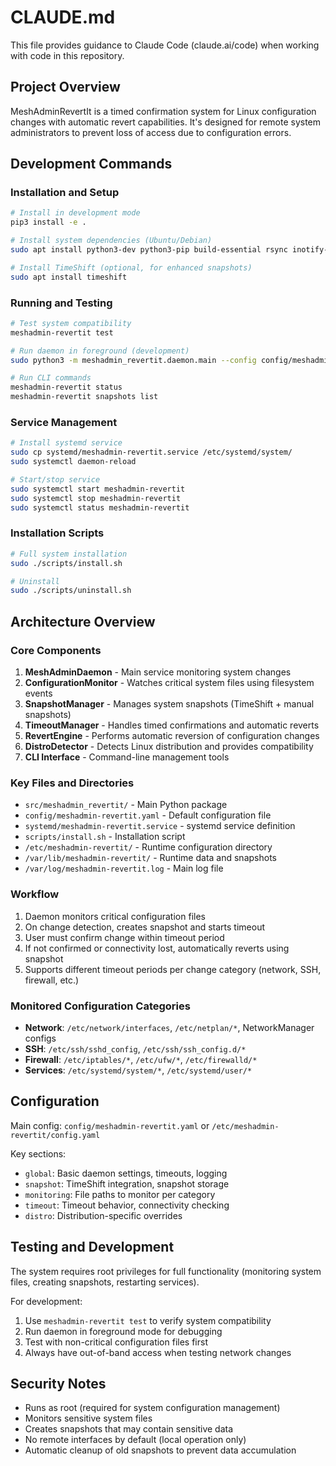 # CLAUDE.md

This file provides guidance to Claude Code (claude.ai/code) when working with code in this repository.

## Project Overview

MeshAdminRevertIt is a timed confirmation system for Linux configuration changes with automatic revert capabilities. It's designed for remote system administrators to prevent loss of access due to configuration errors.

## Development Commands

### Installation and Setup
```bash
# Install in development mode
pip3 install -e .

# Install system dependencies (Ubuntu/Debian)
sudo apt install python3-dev python3-pip build-essential rsync inotify-tools

# Install TimeShift (optional, for enhanced snapshots)
sudo apt install timeshift
```

### Running and Testing
```bash
# Test system compatibility
meshadmin-revertit test

# Run daemon in foreground (development)
sudo python3 -m meshadmin_revertit.daemon.main --config config/meshadmin-revertit.yaml --foreground

# Run CLI commands
meshadmin-revertit status
meshadmin-revertit snapshots list
```

### Service Management
```bash
# Install systemd service
sudo cp systemd/meshadmin-revertit.service /etc/systemd/system/
sudo systemctl daemon-reload

# Start/stop service
sudo systemctl start meshadmin-revertit
sudo systemctl stop meshadmin-revertit
sudo systemctl status meshadmin-revertit
```

### Installation Scripts
```bash
# Full system installation
sudo ./scripts/install.sh

# Uninstall
sudo ./scripts/uninstall.sh
```

## Architecture Overview

### Core Components
1. **MeshAdminDaemon** - Main service monitoring system changes
2. **ConfigurationMonitor** - Watches critical system files using filesystem events
3. **SnapshotManager** - Manages system snapshots (TimeShift + manual snapshots)
4. **TimeoutManager** - Handles timed confirmations and automatic reverts
5. **RevertEngine** - Performs automatic reversion of configuration changes
6. **DistroDetector** - Detects Linux distribution and provides compatibility
7. **CLI Interface** - Command-line management tools

### Key Files and Directories
- `src/meshadmin_revertit/` - Main Python package
- `config/meshadmin-revertit.yaml` - Default configuration file
- `systemd/meshadmin-revertit.service` - systemd service definition
- `scripts/install.sh` - Installation script
- `/etc/meshadmin-revertit/` - Runtime configuration directory
- `/var/lib/meshadmin-revertit/` - Runtime data and snapshots
- `/var/log/meshadmin-revertit.log` - Main log file

### Workflow
1. Daemon monitors critical configuration files
2. On change detection, creates snapshot and starts timeout
3. User must confirm change within timeout period
4. If not confirmed or connectivity lost, automatically reverts using snapshot
5. Supports different timeout periods per change category (network, SSH, firewall, etc.)

### Monitored Configuration Categories
- **Network**: `/etc/network/interfaces`, `/etc/netplan/*`, NetworkManager configs
- **SSH**: `/etc/ssh/sshd_config`, `/etc/ssh/ssh_config.d/*`
- **Firewall**: `/etc/iptables/*`, `/etc/ufw/*`, `/etc/firewalld/*`
- **Services**: `/etc/systemd/system/*`, `/etc/systemd/user/*`

## Configuration

Main config: `config/meshadmin-revertit.yaml` or `/etc/meshadmin-revertit/config.yaml`

Key sections:
- `global`: Basic daemon settings, timeouts, logging
- `snapshot`: TimeShift integration, snapshot storage
- `monitoring`: File paths to monitor per category
- `timeout`: Timeout behavior, connectivity checking
- `distro`: Distribution-specific overrides

## Testing and Development

The system requires root privileges for full functionality (monitoring system files, creating snapshots, restarting services).

For development:
1. Use `meshadmin-revertit test` to verify system compatibility
2. Run daemon in foreground mode for debugging
3. Test with non-critical configuration files first
4. Always have out-of-band access when testing network changes

## Security Notes

- Runs as root (required for system configuration management)
- Monitors sensitive system files
- Creates snapshots that may contain sensitive data
- No remote interfaces by default (local operation only)
- Automatic cleanup of old snapshots to prevent data accumulation